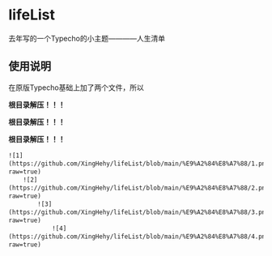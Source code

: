 # lifeList

去年写的一个Typecho的小主题————人生清单 

## 使用说明 
在原版Typecho基础上加了两个文件，所以

**根目录解压！！！**

**根目录解压！！！**

**根目录解压！！！**

	![1](https://github.com/XingHehy/lifeList/blob/main/%E9%A2%84%E8%A7%88/1.png?raw=true)
		![2](https://github.com/XingHehy/lifeList/blob/main/%E9%A2%84%E8%A7%88/2.png?raw=true)
			![3](https://github.com/XingHehy/lifeList/blob/main/%E9%A2%84%E8%A7%88/3.png?raw=true)
				![4](https://github.com/XingHehy/lifeList/blob/main/%E9%A2%84%E8%A7%88/4.png?raw=true)
    

